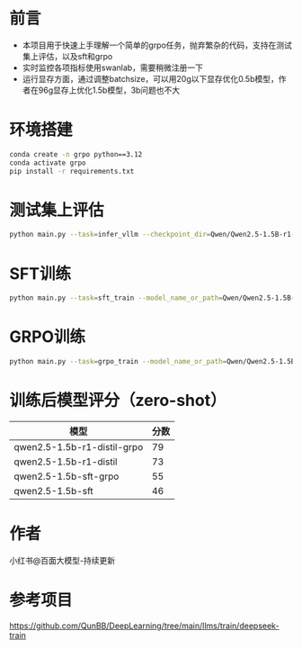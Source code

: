 # 前言
- 本项目用于快速上手理解一个简单的grpo任务，抛弃繁杂的代码，支持在测试集上评估，以及sft和grpo
- 实时监控各项指标使用swanlab，需要稍微注册一下
- 运行显存方面，通过调整batchsize，可以用20g以下显存优化0.5b模型，作者在96g显存上优化1.5b模型，3b问题也不大

# 环境搭建
```bash
conda create -n grpo python==3.12
conda activate grpo
pip install -r requirements.txt
```
# 测试集上评估
```bash
python main.py --task=infer_vllm --checkpoint_dir=Qwen/Qwen2.5-1.5B-r1-distil
```

# SFT训练
```bash
python main.py --task=sft_train --model_name_or_path=Qwen/Qwen2.5-1.5B-r1-distil --bf16 --checkpoint_dir=outputs/Qwen-1.5B-SFT --per_device_train_batch_size=8 --save_strategy=epoch --epochs=1
```

# GRPO训练
```bash
python main.py --task=grpo_train --model_name_or_path=Qwen/Qwen2.5-1.5B-r1-distil --bf16 --use_vllm --checkpoint_dir=outputs/Qwen-1.5B-GRPO --save_strategy=epoch
```

# 训练后模型评分（zero-shot）
| 模型                         | 分数 |
|-----------------------------|------|
| qwen2.5-1.5b-r1-distil-grpo | 79   |
| qwen2.5-1.5b-r1-distil      | 73   |
| qwen2.5-1.5b-sft-grpo       | 55   |
| qwen2.5-1.5b-sft            | 46   |

# 作者
小红书@百面大模型-持续更新

# 参考项目
https://github.com/QunBB/DeepLearning/tree/main/llms/train/deepseek-train